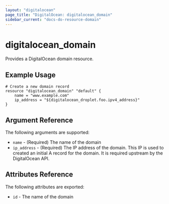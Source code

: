 ```yaml
---
layout: "digitalocean"
page_title: "DigitalOcean: digitalocean_domain"
sidebar_current: "docs-do-resource-domain"
---
```


# digitalocean\_domain

Provides a DigitalOcean domain resource.

## Example Usage

```
# Create a new domain record
resource "digitalocean_domain" "default" {
    name = "www.example.com"
    ip_address = "${digitalocean_droplet.foo.ipv4_address}"
}
```

## Argument Reference

The following arguments are supported:

* `name` - (Required) The name of the domain
* `ip_address` - (Required) The IP address of the domain. This IP
   is used to created an initial A record for the domain. It is required
   upstream by the DigitalOcean API.

## Attributes Reference

The following attributes are exported:

* `id` - The name of the domain

